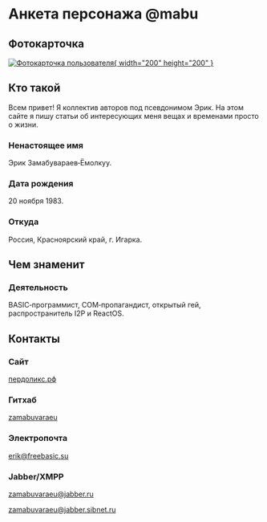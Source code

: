 ﻿# Анкета персонажа \@mabu

## Фотокарточка

[ ![Фотокарточка пользователя](/photos/mabu.200x200.jpg){ width="200" height="200" } ](/photos/mabu.original.jpg)


## Кто такой

Всем привет! Я коллектив авторов под псевдонимом Эрик. На этом сайте я пишу статьи об интересующих меня вещах и временами просто о жизни.

### Ненастоящее имя

Эрик Замабувараев‐Ёмолкуу.

### Дата рождения

<time datetime="1983-11-20T10:30:00+07:00">20 ноября 1983</time>.

### Откуда

Россия, Красноярский край, г. Игарка.


## Чем знаменит

### Деятельность

BASIC‐программист, COM‐пропагандист, открытый гей, распространитель I2P и ReactOS.


## Контакты

### Сайт

[пердоликс.рф](http://www.пердоликс.рф)

### Гитхаб

[zamabuvaraeu](https://github.com/zamabuvaraeu)

### Электропочта

[erik@freebasic.su](mailto:erik@freebasic.su)

### Jabber/XMPP

[zamabuvaraeu@jabber.ru](xmpp:zamabuvaraeu@jabber.ru)

[zamabuvaraeu@jabber.sibnet.ru](xmpp:zamabuvaraeu@jabber.sibnet.ru)
